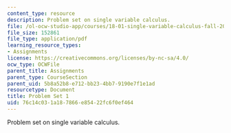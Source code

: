 ```yaml
---
content_type: resource
description: Problem set on single variable calculus.
file: /ol-ocw-studio-app/courses/18-01-single-variable-calculus-fall-2006/76c14c031a187866e85422fc6f0ef464_ps1.pdf
file_size: 152861
file_type: application/pdf
learning_resource_types:
- Assignments
license: https://creativecommons.org/licenses/by-nc-sa/4.0/
ocw_type: OCWFile
parent_title: Assignments
parent_type: CourseSection
parent_uid: 5b8a52b8-e712-bb23-4bb7-9190e7f1e1ad
resourcetype: Document
title: Problem Set 1
uid: 76c14c03-1a18-7866-e854-22fc6f0ef464
---
```

Problem set on single variable calculus.